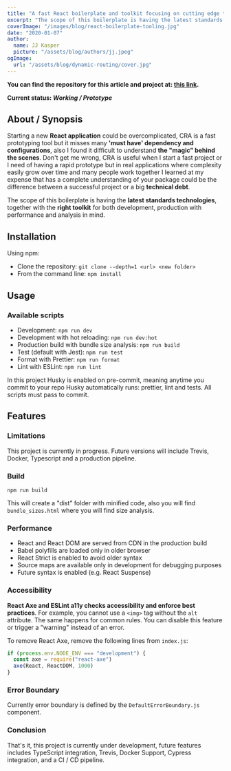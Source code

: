 ```yaml
---
title: "A fast React boilerplate and toolkit focusing on cutting edge technologies and tools."
excerpt: "The scope of this boilerplate is having the latest standards technologies, together with the right toolkit for both development, production with performance and analysis in mind."
coverImage: "/images/blog/react-boilerplate-tooling.jpg"
date: "2020-01-07"
author:
  name: JJ Kasper
  picture: "/assets/blog/authors/jj.jpeg"
ogImage:
  url: "/assets/blog/dynamic-routing/cover.jpg"
---
```


**You can find the repository for this article and project at: [this link](https://github.com/frivolta/react-boilerplate-tooling).**

**Current status: _Working / Prototype_**

## About / Synopsis

Starting a new **React application** could be overcomplicated, CRA is a fast prototyping tool but it misses many **'must have' dependency and configurations**, also I found it difficult to understand **the "magic" behind the scenes**. Don't get me wrong, CRA is useful when I start a fast project or I need of having a rapid prototype but in real applications where complexity easily grow over time and many people work together I learned at my expense that has a complete understanding of your package could be the difference between a successful project or a big **technical debt**.

The scope of this boilerplate is having the **latest standards technologies**, together with the **right toolkit** for both development, production with performance and analysis in mind.

## Installation

Using npm:

- Clone the repository: `git clone --depth=1 <url> <new folder>`
- From the command line: `npm install`

## Usage

### Available scripts

- Development: `npm run dev`
- Development with hot reloading: `npm run dev:hot`
- Production build with bundle size analysis: `npm run build`
- Test (default with Jest): `npm run test`
- Format with Prettier: `npm run format`
- Lint with ESLint: `npm run lint`

In this project Husky is enabled on pre-commit, meaning anytime you commit to your repo Husky automatically runs: prettier, lint and tests. All scripts must pass to commit.

## Features

### Limitations

This project is currently in progress. Future versions will include Trevis, Docker, Typescript and a production pipeline.

### Build

    npm run build

This will create a "dist" folder with minified code, also you will find `bundle_sizes.html` where you will find size analysis.

### Performance

- React and React DOM are served from CDN in the production build
- Babel polyfills are loaded only in older browser
- React Strict is enabled to avoid older syntax
- Source maps are available only in development for debugging purposes
- Future syntax is enabled (e.g. React Suspense)

### Accessibility

**React Axe and ESLint a11y checks accessibility and enforce best practices**. For example, you cannot use a `<img>` tag without the `alt` attribute. The same happens for common rules. You can disable this feature or trigger a "warning" instead of an error.

To remove React Axe, remove the following lines from `index.js`:

```javascript
if (process.env.NODE_ENV === "development") {
  const axe = require("react-axe")
  axe(React, ReactDOM, 1000)
}
```

### Error Boundary

Currently error boundary is defined by the `DefaultErrorBoundary.js` component.

### Conclusion

That's it, this project is currently under development, future features includes TypeScript integration, Trevis, Docker Support, Cypress integration, and a CI / CD pipeline.
